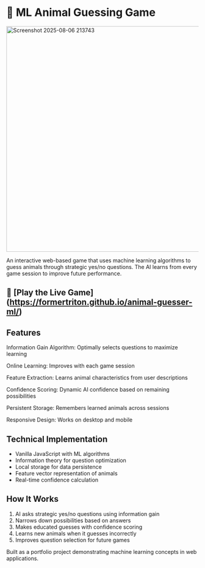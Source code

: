 # 🦁 ML Animal Guessing Game

<img width="628" height="589" alt="Screenshot 2025-08-06 213743" src="https://github.com/user-attachments/assets/de385f12-8943-48a1-a86f-be0daaab166a" />

An interactive web-based game that uses machine learning algorithms to guess animals through strategic yes/no questions. The AI learns from every game session to improve future performance.

## 🚀 \[Play the Live Game](https://formertriton.github.io/animal-guesser-ml/)

## Features



Information Gain Algorithm: Optimally selects questions to maximize learning

Online Learning: Improves with each game session

Feature Extraction: Learns animal characteristics from user descriptions

Confidence Scoring: Dynamic AI confidence based on remaining possibilities

Persistent Storage: Remembers learned animals across sessions

Responsive Design: Works on desktop and mobile


## Technical Implementation

- Vanilla JavaScript with ML algorithms
- Information theory for question optimization
- Local storage for data persistence
- Feature vector representation of animals
- Real-time confidence calculation


## How It Works

1. AI asks strategic yes/no questions using information gain
2. Narrows down possibilities based on answers
3. Makes educated guesses with confidence scoring
4. Learns new animals when it guesses incorrectly
5. Improves question selection for future games


Built as a portfolio project demonstrating machine learning concepts in web applications.
